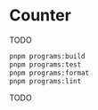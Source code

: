 # Counter

TODO

```sh
pnpm programs:build
pnpm programs:test
pnpm programs:format
pnpm programs:lint
```

TODO

